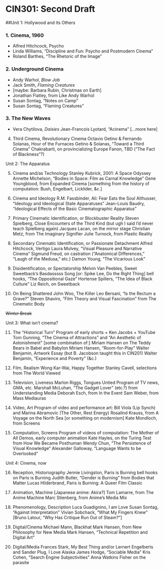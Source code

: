 # CIN301: Second Draft

##Unit 1: Hollywood and its Others

### 1. Cinema, 1960
* Alfred Hitchcock, Psycho
* Linda Williams, “Discipline and Fun: Psycho and Postmodern Cinema”
* Roland Barthes, “The Rhetoric of the Image”

### 2. Underground Cinema
* Andy Warhol, _Blow Job_
* Jack Smith, _Flaming Creatures_
* [maybe: Barbara Rubin, Christmas on Earth]
* Jonathan Flatley, from Like Andy Warhol
* Susan Sontag, “Notes on Camp”
* Susan Sontag, “Flaming Creatures”

### 3. The New Waves
* Vera Chytilova, _Daisies_
Jean-Francois Lyotard, “Acinema”
[…more here]

4. Third Cinema, Revolutionary Cinema
Octavio Getino & Fernando Solanas, Hour of the Furnaces
Getino & Solanas, “Toward a Third Cinema”
Chakrabarti, on provincializing Europe
Fanon, TBD (“The Fact of Blackness”?)

Unit 2: The Apparatus

5. Cinema and/as Technology
Stanley Kubrick, 2001: A Space Odyssey
Annette Michelson, “Bodies in Space: Film as Carnal Knowledge”
Gene Youngblood, from Expanded Cinema
[something from the history of computation: Bush, Engelbart, Licklider, &c.]

6. Cinema and Ideology
R.M. Fassbinder, Ali: Fear Eats the Soul
Althusser, “Ideology and Ideological State Apparatuses”
Jean-Louis Baudry, “Ideological Effects of the Basic Cinematographic Apparatus”

7. Primary Cinematic Identification, or Blockbuster Reality
Steven Spielberg, Close Encounters of the Third Kind (but ugh I said I’d never teach Spielberg again)
Jacques Lacan, on the mirror stage
Christian Metz, from The Imaginary Signifier
Julie Turnock, from Plastic Reality

8. Secondary Cinematic Identification, or Passionate Detachment
Alfred Hitchcock, Vertigo
Laura Mulvey, “Visual Pleasure and Narrative Cinema”
Sigmund Freud, on castration (“Anatomical Differences,” “Laugh of the Medusa,” etc.)
Damon Young, “The Vicarious Look”

9. Disidentification, or Spectatorship
Melvin Van Peebles, Sweet Sweetback’s Basdasssss Song [or: Spike Lee, Do the Right Thing]
bell hooks, “The Oppositional Gaze”
Hortense Spillers, “The Idea of Black Culture”
Liz Reich, on Sweetback

10. On Being Shattered
John Woo, The Killer
Leo Bersani, “Is the Rectum a Grave?”
Steven Shaviro, “Film Theory and Visual Fascination” from The Cinematic Body

~~Winter Break~~

Unit 3: What isn’t cinema?

11. The “Historical Turn” 
Program of early shorts + Ken Jacobs + YouTube
Tom Gunning, “The Cinema of Attractions” and “An Aesthetic of Astonishment”
[some combination of:]
Miriam Hansen on The Teddy Bears in Babel and Babylon
Miriam Hansen, “Room-for-Play”
Walter Benjamin, Artwork Essay (but B. Jacobson taught this in CIN201)
Walter Benjamin, “Experience and Poverty”
(&c.)

12. Film, Realism
Wong Kar-Wai, Happy Together
Stanley Cavell, selections from The World Viewed

13. Television, Liveness
Marlon Riggs, Tongues Untied
Program of TV news, GMA, etc.
Marshall McLuhan, “The Gadget Lover” (etc.?) from Understanding Media
Deborah Esch, from In the Event
Sam Weber, from Mass Mediauras

14. Video, Art
Program of video and performance art: Bill Viola (Lip Synch) and Marina Abramovic (The Other, Rest Energy)
Rosalind Krauss, from A Voyage on the North Sea [or something on modernism]
Kate Mondloch, from Screens

15. Computation, Screens
Program of videos of computation: The Mother of All Demos, early computer animation
Kate Hayles, on the Turing Test from How We Became Posthuman
Wendy Chun, “The Persistence of Visual Knowledge”
Alexander Galloway, “Language Wants to be Overlooked”

Unit 4: Cinema, now

16. Reception, Historiography
Jennie Livingston, Paris is Burning
bell hooks on Paris is Burning
Judith Butler, “Gender is Burning” from Bodies that Matter
Lucas Hilderbrand, Paris is Burning: A Queer Film Classic

17. Animation, Machine
[Japanese anime: Akira?]
Tom Lamarre, from The Anime Machine
Marc Stienberg, from Anime’s Media Mix

18. Phenomenology, Description
Luca Guadignino, I am Love
Susan Sontag, “Against Interpretation"
Vivian Sobchack, “What My Fingers Knew”
[Bruno Latour, “Why Has Critique Run Out of Steam?”]

19. Digital/Cinema
Michael Mann, Blackhat
Mark Hansen, from New Philosophy for New Media
Mark Hansen, “Technical Repetition and Digital Art”

20. Digital/Media
Frances Stark, My Best Thing and/or Lernert Engelberts and Sander Plug, I Love Alaska
James Hodge, “Sociable Media”
Kris Cohen, “Search Engine Subjectivities”
Anna Watkins Fisher on the parasite
